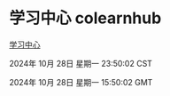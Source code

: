 # 学习中心 colearnhub
[学习中心](http://219.139.197.74:56308/colearnhub/)

2024年 10月 28日 星期一 23:50:02 CST

2024年 10月 28日 星期一 15:50:02 GMT
